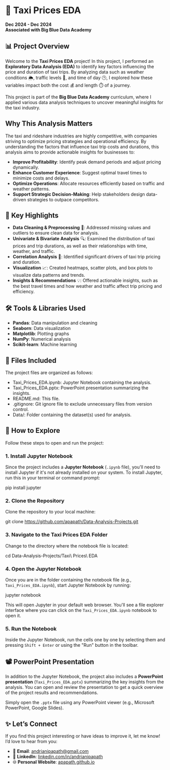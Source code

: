 # 🚖 Taxi Prices EDA

**Dec 2024 - Dec 2024**  
**Associated with Big Blue Data Academy**

## 📊 Project Overview

Welcome to the **Taxi Prices EDA** project! In this project, I performed an **Exploratory Data Analysis (EDA)** to identify key factors influencing the price and duration of taxi trips. By analyzing data such as weather conditions 🌦️, traffic levels 🚗, and time of day 🕒, I explored how these variables impact both the cost 💰 and length ⏱️ of a journey.

This project is part of the **Big Blue Data Academy** curriculum, where I applied various data analysis techniques to uncover meaningful insights for the taxi industry.

## Why This Analysis Matters

The taxi and rideshare industries are highly competitive, with companies striving to optimize pricing strategies and operational efficiency. By understanding the factors that influence taxi trip costs and durations, this analysis aims to provide actionable insights for businesses to:

- **Improve Profitability**: Identify peak demand periods and adjust pricing dynamically.
- **Enhance Customer Experience**: Suggest optimal travel times to minimize costs and delays.
- **Optimize Operations**: Allocate resources efficiently based on traffic and weather patterns.
- **Support Strategic Decision-Making**: Help stakeholders design data-driven strategies to outpace competitors.

## 🔑 Key Highlights

- **Data Cleaning & Preprocessing** 🧹: Addressed missing values and outliers to ensure clean data for analysis.
- **Univariate & Bivariate Analysis** 🔍: Examined the distribution of taxi prices and trip durations, as well as their relationships with time, weather, and traffic.
- **Correlation Analysis** 🔗: Identified significant drivers of taxi trip pricing and duration.
- **Visualization** 📈: Created heatmaps, scatter plots, and box plots to visualize data patterns and trends.
- **Insights & Recommendations** 💡: Offered actionable insights, such as the best travel times and how weather and traffic affect trip pricing and efficiency.

## 🛠️ Tools & Libraries Used
- **Pandas**: Data manipulation and cleaning
- **Seaborn**: Data visualization
- **Matplotlib**: Plotting graphs
- **NumPy**: Numerical analysis
- **Scikit-learn**: Machine learning

## 📂 Files Included
The project files are organized as follows:
- Taxi_Prices_EDA.ipynb: Jupyter Notebook containing the analysis.
- Taxi_Prices_EDA.pptx: PowerPoint presentation summarizing the insights.
- README.md: This file.
- .gitignore: Git ignore file to exclude unnecessary files from version control.
- Data/: Folder containing the dataset(s) used for analysis.

## 🚀 How to Explore
Follow these steps to open and run the project:

### 1. Install Jupyter Notebook
Since the project includes a **Jupyter Notebook** (`.ipynb` file), you'll need to install Jupyter if it's not already installed on your system. To install Jupyter, run this in your terminal or command prompt:

pip install jupyter

### 2. Clone the Repository
Clone the repository to your local machine:

git clone https://github.com/apapath/Data-Analysis-Projects.git

### 3. Navigate to the Taxi Prices EDA Folder
Change to the directory where the notebook file is located:

cd Data-Analysis-Projects/Taxi\ Prices\ EDA

### 4. Open the Jupyter Notebook
Once you are in the folder containing the notebook file (e.g., `Taxi_Prices_EDA.ipynb`), start Jupyter Notebook by running:

jupyter notebook

This will open Jupyter in your default web browser. You'll see a file explorer interface where you can click on the `Taxi_Prices_EDA.ipynb` notebook to open it.

### 5. Run the Notebook
Inside the Jupyter Notebook, run the cells one by one by selecting them and pressing `Shift + Enter` or using the "Run" button in the toolbar.

## 📽️ PowerPoint Presentation
In addition to the Jupyter Notebook, the project also includes a **PowerPoint presentation** (`Taxi_Prices_EDA.pptx`) summarizing the key insights from the analysis. You can open and review the presentation to get a quick overview of the project results and recommendations.

Simply open the `.pptx` file using any PowerPoint viewer (e.g., Microsoft PowerPoint, Google Slides).

## ✨ Let’s Connect
If you find this project interesting or have ideas to improve it, let me know! I’d love to hear from you:

- 📧 **Email**: [andrianipapath@gmail.com](mailto:andrianipapath@gmail.com)
- 💼 **LinkedIn**: [linkedin.com/in/andrianipapath](https://www.linkedin.com/in/andrianipapath)
- 🌐 **Personal Website**: [apapath.github.io](https://apapath.github.io/)





